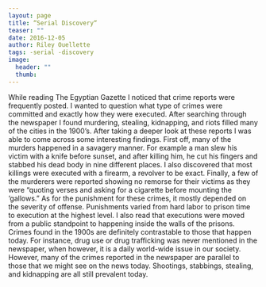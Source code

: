 ```yaml
---
layout: page
title: “Serial Discovery“
teaser: ""
date: 2016-12-05
author: Riley Ouellette
tags: -serial -discovery
image:
  header: ""
  thumb:
---
```


While reading The Egyptian Gazette I noticed that crime reports were frequently posted. I wanted to question what type of crimes were committed and exactly how they were executed. After searching through the newspaper I found murdering, stealing, kidnapping, and riots filled many of the cities in the 1900’s. After taking a deeper look at these reports I was able to come across some interesting findings. First off, many of the murders happened in a savagery manner. For example a man slew his victim with a knife before sunset, and after killing him, he cut his fingers and stabbed his dead body in nine different places. I also discovered that most killings were executed with a firearm, a revolver to be exact. Finally, a few of the murderers were reported showing no remorse for their victims as they were “quoting verses and asking for a cigarette before mounting the ‘gallows.” As for the punishment for these crimes, it mostly depended on the severity of offense. Punishments varied from hard labor to prison time to execution at the highest level. I also read that executions were moved from a public standpoint to happening inside the walls of the prisons. Crimes found in the 1900s are definitely contrastable to those that happen today. For instance, drug use or drug trafficking was never mentioned in the newspaper, when however, it is a daily world-wide issue in our society. However, many of the crimes reported in the newspaper are parallel to those that we might see on the news today. Shootings, stabbings, stealing, and kidnapping are all still prevalent today.
